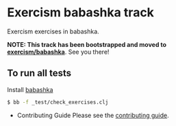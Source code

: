 # Exercism babashka track

Exercism exercises in babashka.

**NOTE: This track has been bootstrapped and moved to [exercism/babashka](https://github.com/exercism/babashka)**. See you there!

## To run all tests

Install [babashka](https://github.com/borkdude/babashka/)

```bash
$ bb -f _test/check_exercises.clj
```

* Contributing Guide
Please see the [contributing guide](https://github.com/exercism/x-api/blob/master/CONTRIBUTING.md#the-exercise-data).
